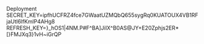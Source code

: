 Deployment
SECRET_KEY=ipfhUCFRZ4fce7GWaatUZMQbQ655sygRq0KUATOUX4VB1RFjaUtl6lfKmlP4AHg8
REFRESH_KEY=}\_hOS1|4NM.P#F^BA]JiIX^B0AS@JY+E20Zphjs2ER\*[}FMJXq3}1vH~iGrQP
